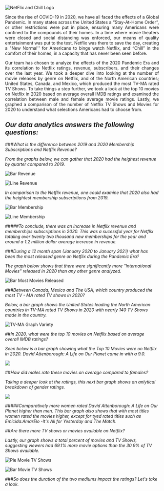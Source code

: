 ![NetFlix and Chill Logo](./Images/netflix_and_chill.png)



<p align="justify">Since the rise of COVID-19 in 2020, we have all faced the effects of a Global Pandemic. In many states across the United States a “Stay-At-Home Order”, or other restrictions were put in place, ensuring many Americans were confined to the compounds of their homes. In a time where movie theaters were closed and social distancing was enforced, our means of quality entertainment was put to the test. Netflix was there to save the day, creating a "New Normal'' for Americans to binge watch Netflix, and “Chill” in the comfort of their homes, in a capacity that has never been seen before. </p>

<p align="justify">Our team has chosen to analyze the effects of the 2020 Pandemic Era and its correlation to Netflix ratings, revenue, subscribers, and their changes over the last year. We took a deeper dive into looking at the number of movie releases by genre on Netflix, and of the North American countries; United States, Canada, and Mexico, which produced the most TV-MA rated TV Shows.  To take things a step further, we took a look at the top 10 movies on Netflix in 2020 based on average overall IMDB ratings and examined the correlation between male and female average movie ratings. Lastly, we graphed a comparison of the number of Netflix TV Shows and Movies for 2020 to understand what selections Americans had to choose from. </p>

## _Our data analytics answers the following questions:_



###_What is the difference between 2019 and 2020 Membership Subscriptions and Netflix Revenue?_

_From the graphs below, we can gather that 2020 had the heighest revenue by quarter compared to 2019._

![Bar Revenue](./Images/bar_revenue_quarter_year.png)

![Line Revenue](./Images/line_revenue_quarter_year.png)

_In comparison to the Netflix revenue, one could examine that 2020 also had the heightest membership subscriptions from 2019._

![Bar Membership](./Images/memebership_bar_quarter.png)

![Line Membership](./Images/membership_bar_quarter.png)

#####_To conclude, there was an increase in Netflix revenue and memberships subscriptions in 2020. This was a sucessful year for  Netflix totaling over twenty two thousand new memberships for the year and around a 1.2 million dollar average increase in revenue._

###_During a 12 month span (January 2020 to January 2021) what has been the most  released genre on Netflix during the Pandemic Era?_

_The graph below shows that there were significantly more "International Movies" released in 2020 than any other genre analyzed._ 

![Bar Most Movies Released](./Images/bar_movie_genre2.png)


###_Between Canada, Mexico and The USA, which country produced the most TV - MA rated TV shows in 2020?_


_Below, a bar graph shows the United States leading the North American countries in TV-MA rated TV Shows in 2020 with nearly 140 TV Shows made in the country._ 

![TV-MA Graph Variety](./Images/bar_tvma_countries.png)


##_In 2020, what were the top 10 movies on Netflix based on average overall IMDB ratings?_

_Seen below is a bar graph showing what the Top 10 Movies were on Netflix in 2020. David Attenborough: A Life on Our Planet came in with a 9.0._ 


![](./Images/top_10_movies_bar.png)



##_How did males rate these movies on average compared to famales?_

_Taking a deeper look at the ratings, this next bar graph shows an anlytical breakdown of gender ratings._  

![](./Images/top_10_gender_bar.png)

#####_Comparatively more women rated David Attenborough: A Life on Our Planet higher than men. This bar graph also shows that with most titles women rated the movies higher, except for tyed rated titles such as Emicida:AmarElo -It's All for Yesterday and The Match._ 

##_Are there more TV shows or movies available on Netflix?_

_Lastly, our graph shows a total percent of movies and TV Shows, suggesting viewers had 69.1% more movie options than the 30.9% of TV Shows available._ 

![Pie Movie TV Shows](./Images/pie_tvmovies.png)


![Bar Movie TV Shows](./Images/bar_movie_tvshow.png)


###_So does the duration of the two mediums impact the ratings? Let's take a look._ 



